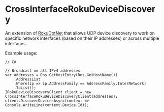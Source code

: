 # CrossInterfaceRokuDeviceDiscovery

An extension of [RokuDotNet](https://github.com/philliphoff/RokuDotNet) that
allows UDP device discovery to work on specific network interfaces (based on
their IP addresses) or across multiple interfaces.

Example usage:

    // C#

    // Broadcast on all IPv4 addresses
    var addresses = Dns.GetHostEntry(Dns.GetHostName())
        .AddressList
        .Where(ip => ip.AddressFamily == AddressFamily.InterNetwork)
        .ToList();
    IRokuDeviceDiscoveryClient client = new CrossInterfaceRokuDeviceDiscoveryClient(addresses);
    client.DiscoverDevicesAsync(context => Console.WriteLine(context.Device.Id));
